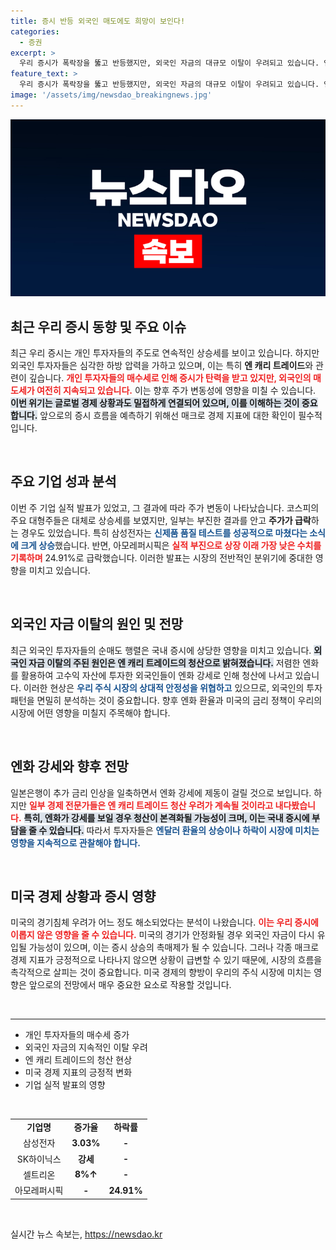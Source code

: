 ```yaml
---
title: 증시 반등 외국인 매도에도 희망이 보인다!
categories:
  - 증권
excerpt: >
  우리 증시가 폭락장을 뚫고 반등했지만, 외국인 자금의 대규모 이탈이 우려되고 있습니다. 엔 캐리 트레이드 청산이 지속될 경우 증시 흔들림이 예상되며, 향후 엔달러 환율이 핵심 변수로 떠오르고 있습니다.
feature_text: >
  우리 증시가 폭락장을 뚫고 반등했지만, 외국인 자금의 대규모 이탈이 우려되고 있습니다. 엔 캐리 트레이드 청산이 지속될 경우 증시 흔들림이 예상되며, 향후 엔달러 환율이 핵심 변수로 떠오르고 있습니다.
image: '/assets/img/newsdao_breakingnews.jpg'
---
```


<p><img src="/assets/img/newsdao_breakingnews.jpg" alt="bookingtag 속보" /></p>

<h2 data-ke-size="size26">최근 우리 증시 동향 및 주요 이슈</h2>

<p data-ke-size="size16">최근 우리 증시는 개인 투자자들의 주도로 연속적인 상승세를 보이고 있습니다. 하지만 외국인 투자자들은 심각한 하방 압력을 가하고 있으며, 이는 특히 <b>엔 캐리 트레이드</b>와 관련이 깊습니다. <b><span style="color: #ee2323;">개인 투자자들의 매수세로 인해 증시가 탄력을 받고 있지만, 외국인의 매도세가 여전히 지속되고 있습니다.</span></b> 이는 향후 주가 변동성에 영향을 미칠 수 있습니다. <b><span style="background-color: #21538527;">이번 위기는 글로벌 경제 상황과도 밀접하게 연결되어 있으며, 이를 이해하는 것이 중요합니다.</span></b> 앞으로의 증시 흐름을 예측하기 위해선 매크로 경제 지표에 대한 확인이 필수적입니다.</p>

<p data-ke-size="size16">&nbsp;</p>

<h2 data-ke-size="size26">주요 기업 성과 분석</h2>

<p data-ke-size="size16">이번 주 기업 실적 발표가 있었고, 그 결과에 따라 주가 변동이 나타났습니다. 코스피의 주요 대형주들은 대체로 상승세를 보였지만, 일부는 부진한 결과를 안고 <b>주가가 급락</b>하는 경우도 있었습니다. 특히 삼성전자는 <b><span style="color: #1a5490;">신제품 품질 테스트를 성공적으로 마쳤다는 소식에 크게 상승</span></b>했습니다. 반면, 아모레퍼시픽은 <b><span style="color: #ee2323;">실적 부진으로 상장 이래 가장 낮은 수치를 기록하며</span></b> 24.91%로 급락했습니다. 이러한 발표는 시장의 전반적인 분위기에 중대한 영향을 미치고 있습니다.</p>

<p data-ke-size="size16">&nbsp;</p>

<h2 data-ke-size="size26">외국인 자금 이탈의 원인 및 전망</h2>

<p data-ke-size="size16">최근 외국인 투자자들의 순매도 행렬은 국내 증시에 상당한 영향을 미치고 있습니다. <b><span style="background-color: #21538527;">외국인 자금 이탈의 주된 원인은 엔 캐리 트레이드의 청산으로 밝혀졌습니다.</span></b> 저렴한 엔화를 활용하여 고수익 자산에 투자한 외국인들이 엔화 강세로 인해 청산에 나서고 있습니다. 이러한 현상은 <b><span style="color: #1a5490;">우리 주식 시장의 상대적 안정성을 위협하고</span></b> 있으므로, 외국인의 투자 패턴을 면밀히 분석하는 것이 중요합니다. 향후 엔화 환율과 미국의 금리 정책이 우리의 시장에 어떤 영향을 미칠지 주목해야 합니다.</p>

<p data-ke-size="size16">&nbsp;</p>

<h2 data-ke-size="size26">엔화 강세와 향후 전망</h2>

<p data-ke-size="size16">일본은행이 추가 금리 인상을 일축하면서 엔화 강세에 제동이 걸릴 것으로 보입니다. 하지만 <b><span style="color: #ee2323;">일부 경제 전문가들은 엔 캐리 트레이드 청산 우려가 계속될 것이라고 내다봤습니다.</span></b> <b><span style="background-color: #21538527;">특히, 엔화가 강세를 보일 경우 청산이 본격화될 가능성이 크며, 이는 국내 증시에 부담을 줄 수 있습니다.</span></b> 따라서 투자자들은 <b><span style="color: #1a5490;">엔달러 환율의 상승이나 하락이 시장에 미치는 영향을 지속적으로 관찰해야 합니다.</span></b></p>

<p data-ke-size="size16">&nbsp;</p>

<h2 data-ke-size="size26">미국 경제 상황과 증시 영향</h2>

<p data-ke-size="size16">미국의 경기침체 우려가 어느 정도 해소되었다는 분석이 나왔습니다. <b><span style="color: #ee2323;">이는 우리 증시에 이롭지 않은 영향을 줄 수 있습니다.</span></b> 미국의 경기가 안정화될 경우 외국인 자금이 다시 유입될 가능성이 있으며, 이는 증시 상승의 촉매제가 될 수 있습니다. 그러나 각종 매크로 경제 지표가 긍정적으로 나타나지 않으면 상황이 급변할 수 있기 때문에, 시장의 흐름을 촉각적으로 살피는 것이 중요합니다. 미국 경제의 향방이 우리의 주식 시장에 미치는 영향은 앞으로의 전망에서 매우 중요한 요소로 작용할 것입니다.</p>

<p data-ke-size="size16">&nbsp;</p>

<hr>

<ul>
<li>개인 투자자들의 매수세 증가</li>
<li>외국인 자금의 지속적인 이탈 우려</li>
<li>엔 캐리 트레이드의 청산 현상</li>
<li>미국 경제 지표의 긍정적 변화</li>
<li>기업 실적 발표의 영향</li>
</ul>

<p data-ke-size="size16">&nbsp;</p>

<table>
<tr>
<td style="text-align: center; height: 17px;"><b>기업명</b></td>
<td style="text-align: center; height: 17px;"><b>증가율</b></td>
<td style="text-align: center; height: 17px;"><b>하락률</b></td>
</tr>
<tr>
<td style="text-align: center;">삼성전자</td>
<td style="text-align: center; height: 17px;"><b>3.03%</b></td>
<td style="text-align: center; height: 17px;"><b>-</b></td>
</tr>
<tr>
<td style="text-align: center;">SK하이닉스</td>
<td style="text-align: center; height: 17px;"><b>강세</b></td>
<td style="text-align: center; height: 17px;"><b>-</b></td>
</tr>
<tr>
<td style="text-align: center;">셀트리온</td>
<td style="text-align: center; height: 17px;"><b>8%↑</b></td>
<td style="text-align: center; height: 17px;"><b>-</b></td>
</tr>
<tr>
<td style="text-align: center;">아모레퍼시픽</td>
<td style="text-align: center; height: 17px;"><b>-</b></td>
<td style="text-align: center; height: 17px;"><b>24.91%</b></td>
</tr>
</table>

<p data-ke-size="size16">&nbsp;</p>
실시간 뉴스 속보는, <a href="https://newsdao.kr" rel="dofollow">https://newsdao.kr</a>



